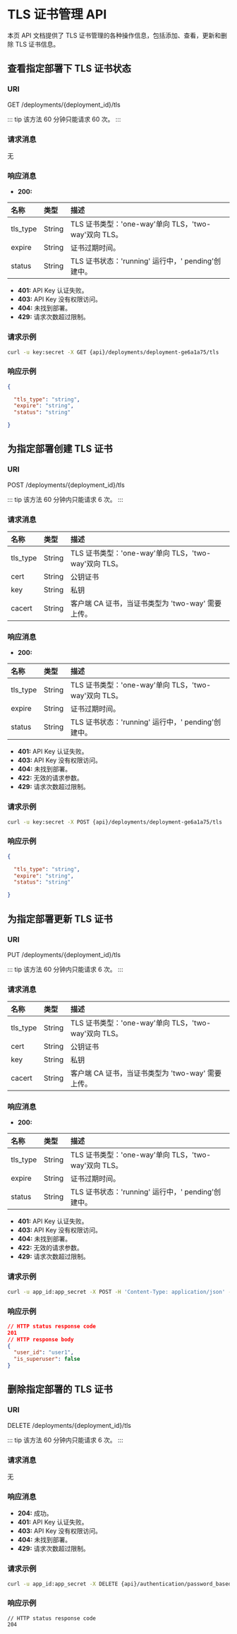 # TLS 证书管理 API

本页 API 文档提供了 TLS 证书管理的各种操作信息，包括添加、查看，更新和删除 TLS 证书信息。

## 查看指定部署下 TLS 证书状态

### URI

GET /deployments/{deployment_id}/tls

::: tip
该方法 60 分钟只能请求 60 次。
:::

### 请求消息

无

### 响应消息

- **200:**

| 名称            | 类型             | 描述               |
| :-------------- | :--------------- | :----------------- |
| tls_type        | String | TLS 证书类型：'one-way'单向 TLS，'two-way'双向 TLS。      |
| expire | String           | 证书过期时间。        |
| status | String           | TLS 证书状态：'running' 运行中，' pending'创建中。        |

- **401:** API Key 认证失败。
- **403:** API Key 没有权限访问。
- **404:** 未找到部署。
- **429:** 请求次数超过限制。

### 请求示例

```bash
curl -u key:secret -X GET {api}/deployments/deployment-ge6a1a75/tls
```


### 响应示例

```JSON
{

  "tls_type": "string",
  "expire": "string",
  "status": "string"

}
```


## 为指定部署创建 TLS 证书

### URI

POST /deployments/{deployment_id}/tls

::: tip
该方法 60 分钟内只能请求 6 次。
:::

### 请求消息

| 名称     | 类型   | 描述       |
| :------- | :----- | :--------- |
| tls_type | String | TLS 证书类型：'one-way'单向 TLS，'two-way'双向 TLS。 |
| cert | String |  公钥证书  |
| key | String | 私钥   |
| cacert | String | 客户端 CA 证书，当证书类型为 'two-way' 需要上传。   |

### 响应消息

- **200:**

| 名称            | 类型             | 描述               |
| :-------------- | :--------------- | :----------------- |
| tls_type        | String | TLS 证书类型：'one-way'单向 TLS，'two-way'双向 TLS。      |
| expire | String           | 证书过期时间。        |
| status | String           | TLS 证书状态：'running' 运行中，' pending'创建中。        |

- **401:** API Key 认证失败。
- **403:** API Key 没有权限访问。
- **404:** 未找到部署。
- **422:** 无效的请求参数。
- **429:** 请求次数超过限制。

### 请求示例

```bash
curl -u key:secret -X POST {api}/deployments/deployment-ge6a1a75/tls
```

### 响应示例

```JSON
{

  "tls_type": "string",
  "expire": "string",
  "status": "string"

}
```


## 为指定部署更新 TLS 证书

### URI

PUT /deployments/{deployment_id}/tls

::: tip
该方法 60 分钟内只能请求 6 次。
:::

### 请求消息

| 名称     | 类型   | 描述       |
| :------- | :----- | :--------- |
| tls_type | String | TLS 证书类型：'one-way'单向 TLS，'two-way'双向 TLS。 |
| cert | String |  公钥证书  |
| key | String | 私钥   |
| cacert | String | 客户端 CA 证书，当证书类型为 'two-way' 需要上传。   |

### 响应消息

- **200:**

| 名称            | 类型             | 描述               |
| :-------------- | :--------------- | :----------------- |
| tls_type        | String | TLS 证书类型：'one-way'单向 TLS，'two-way'双向 TLS。      |
| expire | String           | 证书过期时间。        |
| status | String           | TLS 证书状态：'running' 运行中，' pending'创建中。        |

- **401:** API Key 认证失败。
- **403:** API Key 没有权限访问。
- **404:** 未找到部署。
- **422:** 无效的请求参数。
- **429:** 请求次数超过限制。

### 请求示例

```bash
curl -u app_id:app_secret -X POST -H 'Content-Type: application/json' -d '{"user_id": "user1", "password": "password"}' {api}/authentication/password_based%3Abuilt_in_database/users
```

### 响应示例

```JSON
// HTTP status response code
201
// HTTP response body
{
  "user_id": "user1",
  "is_superuser": false
}
```



## 删除指定部署的 TLS 证书

### URI

DELETE /deployments/{deployment_id}/tls

::: tip
该方法 60 分钟内只能请求 6 次。
:::

### 请求消息

无

### 响应消息

- **204:** 成功。
- **401:** API Key 认证失败。
- **403:** API Key 没有权限访问。
- **404:** 未找到部署。
- **429:** 请求次数超过限制。

### 请求示例

```bash
curl -u app_id:app_secret -X DELETE {api}/authentication/password_based%3Abuilt_in_database/users/user1
```

### 响应示例

```HTTP
// HTTP status response code
204 
```

